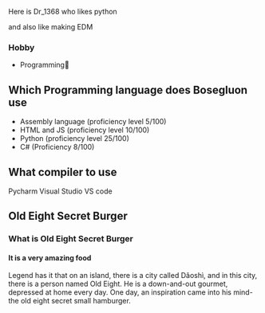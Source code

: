 

Here is Dr_1368 who likes python

and also like making EDM

### Hobby

- Programming📄


Which Programming language does Bosegluon use
---------------------------------------------

- Assembly language (proficiency level 5/100)
- HTML and JS (proficiency level 10/100)
- Python (proficiency level 25/100)
- C# (Proficiency 8/100)

What compiler to use
--------------------

Pycharm
Visual Studio
VS code

Old Eight Secret Burger
-----------------------

### What is Old Eight Secret Burger

#### It is a very amazing food

Legend has it that on an island, there is a city called Dǎoshì, and in this city, there is a person named Old Eight. He is a down-and-out gourmet, depressed at home every day. One day, an inspiration came into his mind-the old eight secret small hamburger.



<!---
Bosegluon/Bosegluon is a ✨ special ✨ repository because its `README.md` (this file) appears on your GitHub profile.
You can click the Preview link to take a look at your changes.
--->
